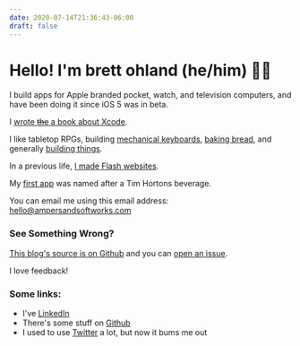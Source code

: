 ```yaml
---
date: 2020-07-14T21:36:43-06:00
draft: false
---
```


# Hello! I'm brett ohland (he/him) &#127987;&#65039;&#8205;&#127752;

I build apps for Apple branded pocket, watch, and television computers, and have been doing it since iOS 5 was in beta.

I [wrote ~~the~~ a book about Xcode](https://duckduckgo.com/?q=brett+ohland+Xcode+7+essentials).

I like tabletop RPGs, building [mechanical keyboards](/tags/keyboards/), [baking bread](https://kensartisan.com/flour-water-salt-yeast/), and generally [building things](/tags/diy/).

In a previous life, [I made Flash websites](http://web.archive.org/web/20040602230813/http://www.insertcoinmedia.com/seven.html).

My [first app](https://github.com/brettohland/dbldbl) was named after a Tim Hortons beverage.

You can email me using this email address: [hello@ampersandsoftworks.com](mailto:hello@ampersandsoftworks.com)

### See Something Wrong?

[This blog's source is on Github](https://github.com/brettohland/ampsftwrks) and you can [open an issue](https://github.com/brettohland/ampsftwrks/issues).

I love feedback!

### Some links:
- I've [LinkedIn](https://www.linkedin.com/in/brettohland/)
- There's some stuff on [Github](https://github.com/brettohland)
- I used to use [Twitter](http://twitter.com/bretto) a lot, but now it bums me out

<script type='text/javascript' src='https://storage.ko-fi.com/cdn/widget/Widget_2.js'></script><script type='text/javascript'>kofiwidget2.init('Buy me a coffee', '#FF1A87', 'Q5Q6BLZHQ');kofiwidget2.draw();</script> 